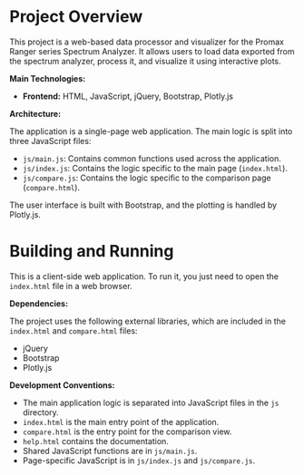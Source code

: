 # Project Overview

This project is a web-based data processor and visualizer for the Promax Ranger series Spectrum Analyzer. It allows users to load data exported from the spectrum analyzer, process it, and visualize it using interactive plots.

**Main Technologies:**

*   **Frontend:** HTML, JavaScript, jQuery, Bootstrap, Plotly.js

**Architecture:**

The application is a single-page web application. The main logic is split into three JavaScript files:
*   `js/main.js`: Contains common functions used across the application.
*   `js/index.js`: Contains the logic specific to the main page (`index.html`).
*   `js/compare.js`: Contains the logic specific to the comparison page (`compare.html`).

The user interface is built with Bootstrap, and the plotting is handled by Plotly.js.

# Building and Running

This is a client-side web application. To run it, you just need to open the `index.html` file in a web browser.

**Dependencies:**

The project uses the following external libraries, which are included in the `index.html` and `compare.html` files:

*   jQuery
*   Bootstrap
*   Plotly.js

**Development Conventions:**

*   The main application logic is separated into JavaScript files in the `js` directory.
*   `index.html` is the main entry point of the application.
*   `compare.html` is the entry point for the comparison view.
*   `help.html` contains the documentation.
*   Shared JavaScript functions are in `js/main.js`.
*   Page-specific JavaScript is in `js/index.js` and `js/compare.js`.